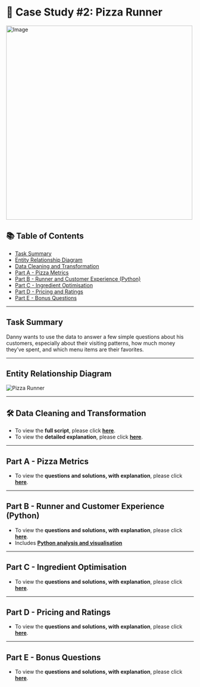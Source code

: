 # 🍕 Case Study #2: Pizza Runner

<img src="https://github.com/user-attachments/assets/c3bf086f-7b94-4286-976a-f4f7eb8dce8c" alt="Image" width="500" height="520">

## 📚 Table of Contents
- [Task Summary](#task-summary)
- [Entity Relationship Diagram](#entity-relationship-diagram)
- [Data Cleaning and Transformation](#data-cleaning-and-transformation)
- [Part A - Pizza Metrics](#part-a---pizza-metrics)
- [Part B - Runner and Customer Experience (Python)](#part-b---runner-and-customer-experience-python)
- [Part C - Ingredient Optimisation](#part-c---ingredient-optimisation)
- [Part D - Pricing and Ratings](#part-d---pricing-and-ratings)
- [Part E - Bonus Questions](#part-e---bonus-questions)

***

## Task Summary
Danny wants to use the data to answer a few simple questions about his customers, especially about their visiting patterns, how much money they’ve spent, and which menu items are their favorites.

***

## Entity Relationship Diagram

![Pizza Runner](https://github.com/katiehuangx/8-Week-SQL-Challenge/assets/81607668/78099a4e-4d0e-421f-a560-b72e4321f530)

***

## 🛠️ Data Cleaning and Transformation

- To view the **full script**, please click **[here](https://github.com/nacht29/8-Week-SQL-Challenge/blob/main/pizza_runner/data-cleaning/cleaning.sql)**.
- To view the **detailed explanation**, please click **[here](https://github.com/nacht29/8-Week-SQL-Challenge/blob/main/pizza_runner/data-cleaning/README.md)**.

***

## Part A - Pizza Metrics

- To view the **questions and solutions, with explanation**, please click **[here](https://github.com/nacht29/8-Week-SQL-Challenge/tree/main/pizza_runner/Part%20A%3A%20Pizza%20Metrics)**.

***

## Part B - Runner and Customer Experience (Python)

- To view the **questions and solutions, with explanation**, please click **[here](https://github.com/nacht29/8-Week-SQL-Challenge/tree/main/pizza_runner/Part%20B%3A%20Runner%20and%20Customer%20Experience/README.md)**.
- Includes **[Python analysis and visualisation](https://github.com/nacht29/8-Week-SQL-Challenge/blob/main/pizza_runner/Part%20B%3A%20Runner%20and%20Customer%20Experience/python-visualisation/partB.ipynb)**

***

## Part C - Ingredient Optimisation

- To view the **questions and solutions, with explanation**, please click **[here](https://github.com/nacht29/8-Week-SQL-Challenge/tree/main/pizza_runner/Part%20C%3A%20Ingredient%20Optimisation)**.

***

## Part D - Pricing and Ratings

- To view the **questions and solutions, with explanation**, please click **[here](https://github.com/nacht29/8-Week-SQL-Challenge/tree/main/pizza_runner/Part%20D%3A%20Pricing%20and%20Ratings)**.

***

## Part E - Bonus Questions

- To view the **questions and solutions, with explanation**, please click **[here](https://github.com/nacht29/8-Week-SQL-Challenge/tree/main/pizza_runner/Part%20E%3A%20Bonus%20Questions)**.

